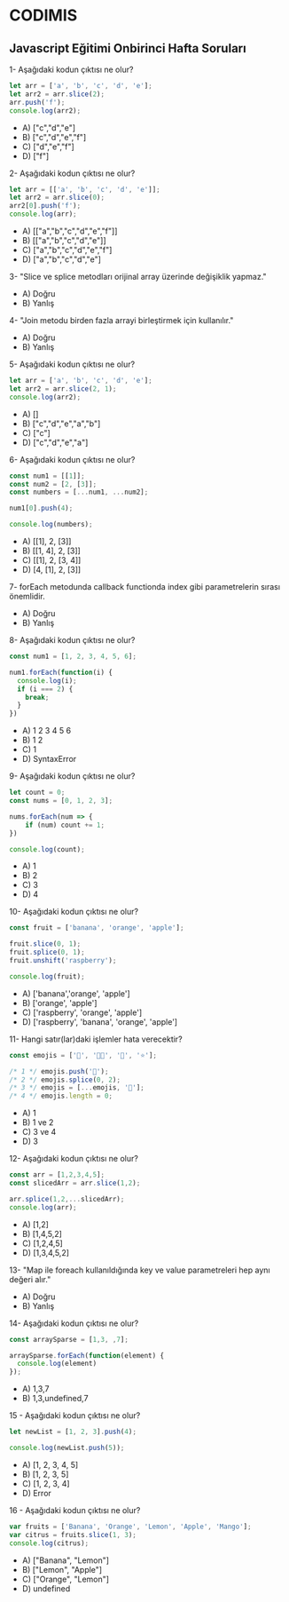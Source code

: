 # CODIMIS 
## Javascript Eğitimi Onbirinci Hafta Soruları

1- Aşağıdaki kodun çıktısı ne olur?
```javascript
let arr = ['a', 'b', 'c', 'd', 'e'];
let arr2 = arr.slice(2);
arr.push('f');
console.log(arr2);
```
* A) ["c","d","e"]
* B) ["c","d","e","f"]
* C) ["d","e","f"]
* D) ["f"]

2- Aşağıdaki kodun çıktısı ne olur?
```javascript
let arr = [['a', 'b', 'c', 'd', 'e']];
let arr2 = arr.slice(0);
arr2[0].push('f');
console.log(arr);
```

* A) [["a","b","c","d","e","f"]] 
* B) [["a","b","c","d","e"]]
* C) ["a","b","c","d","e","f"]
* D) ["a","b","c","d","e"]

3- "Slice ve splice metodları orijinal array üzerinde değişiklik yapmaz." 
* A) Doğru
* B) Yanlış

4- "Join metodu birden fazla arrayi birleştirmek için kullanılır."
* A) Doğru
* B) Yanlış

5- Aşağıdaki kodun çıktısı ne olur?
```javascript
let arr = ['a', 'b', 'c', 'd', 'e'];
let arr2 = arr.slice(2, 1);
console.log(arr2);
```
* A) []
* B) ["c","d","e","a","b"]
* C) ["c"]
* D) ["c","d","e","a"]

6- Aşağıdaki kodun çıktısı ne olur?
```javascript
const num1 = [[1]];
const num2 = [2, [3]];
const numbers = [...num1, ...num2];

num1[0].push(4);

console.log(numbers);
```
* A) [[1], 2, [3]]
* B) [[1, 4], 2, [3]]
* C) [[1], 2, [3, 4]]
* D) [4, [1], 2, [3]]

7- forEach metodunda callback functionda index gibi parametrelerin sırası önemlidir. 
* A) Doğru
* B) Yanlış

8- Aşağıdaki kodun çıktısı ne olur?
```javascript
const num1 = [1, 2, 3, 4, 5, 6];

num1.forEach(function(i) {
  console.log(i);
  if (i === 2) {
    break;
  }
})
```
* A) 1 2 3 4 5 6
* B) 1 2
* C) 1
* D) SyntaxError

9- Aşağıdaki kodun çıktısı ne olur?
```javascript
let count = 0;
const nums = [0, 1, 2, 3];

nums.forEach(num => {
    if (num) count += 1;
})

console.log(count);
```
* A) 1
* B) 2
* C) 3
* D) 4

10- Aşağıdaki kodun çıktısı ne olur?
```javascript
const fruit = ['banana', 'orange', 'apple'];

fruit.slice(0, 1);
fruit.splice(0, 1);
fruit.unshift('raspberry');

console.log(fruit);
```
* A) ['banana','orange', 'apple']
* B) ['orange', 'apple']
* C) ['raspberry', 'orange', 'apple']
* D) ['raspberry', 'banana', 'orange', 'apple']

11- Hangi satır(lar)daki işlemler hata verecektir?
```javascript
const emojis = ['🎄', '🎅🏼', '🎁', '⭐'];

/* 1 */ emojis.push('🦌');
/* 2 */ emojis.splice(0, 2);
/* 3 */ emojis = [...emojis, '🥂'];
/* 4 */ emojis.length = 0;
```

* A) 1
* B) 1 ve 2
* C) 3 ve 4
* D) 3

12- Aşağıdaki kodun çıktısı ne olur?
```javascript
const arr = [1,2,3,4,5];
const slicedArr = arr.slice(1,2);

arr.splice(1,2,...slicedArr);
console.log(arr);
```

* A) [1,2]
* B) [1,4,5,2]
* C) [1,2,4,5]
* D) [1,3,4,5,2]

13- "Map ile foreach kullanıldığında key ve value parametreleri hep aynı değeri alır."

* A) Doğru
* B) Yanlış

14- Aşağıdaki kodun çıktısı ne olur?
```javascript
const arraySparse = [1,3, ,7];

arraySparse.forEach(function(element) {
  console.log(element)
});
```

* A) 1,3,7
* B) 1,3,undefined,7

15 - Aşağıdaki kodun çıktısı ne olur?
```javascript
let newList = [1, 2, 3].push(4);

console.log(newList.push(5));
```
* A) [1, 2, 3, 4, 5]
* B) [1, 2, 3, 5]
* C) [1, 2, 3, 4]
* D) Error

16 - Aşağıdaki kodun çıktısı ne olur?

```javascript
var fruits = ['Banana', 'Orange', 'Lemon', 'Apple', 'Mango'];
var citrus = fruits.slice(1, 3);
console.log(citrus);
```

* A) ["Banana", "Lemon"]
* B) ["Lemon", "Apple"]
* C) ["Orange", "Lemon"]
* D) undefined